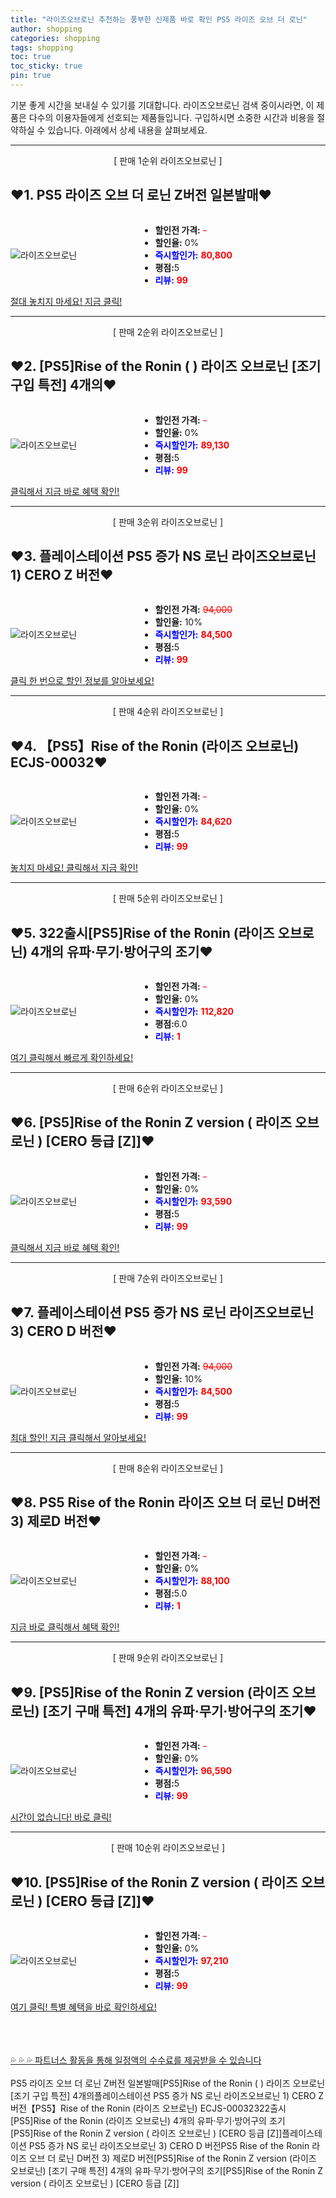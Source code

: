 ```yaml
---
title: "라이즈오브로닌 추천하는 풍부한 신제품 바로 확인 PS5 라이즈 오브 더 로닌"
author: shopping
categories: shopping
tags: shopping
toc: true
toc_sticky: true
pin: true
---
```

기분 좋게 시간을 보내실 수 있기를 기대합니다. 라이즈오브로닌 검색 중이시라면,  이 제품은 다수의 이용자들에게 선호되는 제품들입니다. 구입하시면 소중한 시간과 비용을 절약하실 수 있습니다. 아래에서 상세 내용을 살펴보세요.

---
<p class="toplist" style="margin: 0 auto; display: block; width: fit-content;">[ 판매 1순위 라이즈오브로닌 ]</p>

<h2><strong>❤️1. PS5 라이즈 오브 더 로닌 Z버전 일본발매❤️</strong></h2>

<div style="display: flex; align-items: center;">
    <div style="flex: 0.4;">
        <img src="https://thumbnail6.coupangcdn.com/thumbnails/remote/230x230ex/image/vendor_inventory/8b97/a7ea72a809761bec3b80e70fbc870f10778d4a47b4d6f921b005f33fc7e7.jpg" alt="라이즈오브로닌" style="max-width: 100%;">
    </div>
    <div style="flex: 0.6; margin-left: 10px;">
        <ul>
            <li><strong>할인전 가격:</strong> <del style="color: red;">-</del></li>
            <li><strong>할인율:</strong> 0%</li>
            <li><span style='color:blue'><strong>즉시할인가:</strong></span> <span style='color:red'><strong>80,800</strong></span></li>
            <li><strong>평점:</strong>5</li>
            <li><span style='color:blue'><strong>리뷰:</strong></span> <span style='color:red'><strong>99</strong></span></li>
        </ul>
    </div>
</div>
<div class="center">
    <a href="https://William4Davisa.github.io?lptag=AF9450613&subid=githubio&pageKey=8204315924&traceid=V0-153&itemId=23528313642&vendorItemId=90554633987" class="myButton">
        절대 놓치지 마세요! 지금 클릭!
    </a>
</div>


---
<p class="toplist" style="margin: 0 auto; display: block; width: fit-content;">[ 판매 2순위 라이즈오브로닌 ]</p>

<h2><strong>❤️2. [PS5]Rise of the Ronin ( ) 라이즈 오브로닌 [조기 구입 특전] 4개의❤️</strong></h2>

<div style="display: flex; align-items: center;">
    <div style="flex: 0.4;">
        <img src="https://thumbnail7.coupangcdn.com/thumbnails/remote/230x230ex/image/vendor_inventory/b391/973b49f14c6af092970d9f0f34f03bd18567cfafb919c84b9e93e67c4a3f.jpg" alt="라이즈오브로닌" style="max-width: 100%;">
    </div>
    <div style="flex: 0.6; margin-left: 10px;">
        <ul>
            <li><strong>할인전 가격:</strong> <del style="color: red;">-</del></li>
            <li><strong>할인율:</strong> 0%</li>
            <li><span style='color:blue'><strong>즉시할인가:</strong></span> <span style='color:red'><strong>89,130</strong></span></li>
            <li><strong>평점:</strong>5</li>
            <li><span style='color:blue'><strong>리뷰:</strong></span> <span style='color:red'><strong>99</strong></span></li>
        </ul>
    </div>
</div>
<div class="center">
    <a href="https://William4Davisa.github.io?lptag=AF9450613&subid=githubio&pageKey=8005324608&traceid=V0-153&itemId=22312780706&vendorItemId=90173458768" class="myButton">
        클릭해서 지금 바로 혜택 확인!
    </a>
</div>


---
<p class="toplist" style="margin: 0 auto; display: block; width: fit-content;">[ 판매 3순위 라이즈오브로닌 ]</p>

<h2><strong>❤️3. 플레이스테이션 PS5 증가 NS 로닌 라이즈오브로닌 1) CERO Z 버전❤️</strong></h2>

<div style="display: flex; align-items: center;">
    <div style="flex: 0.4;">
        <img src="https://thumbnail10.coupangcdn.com/thumbnails/remote/230x230ex/image/vendor_inventory/982a/9a5c650c22a587d211973df6a63ca174bd2a2bb8b5b1600bb64f9052f9c5.png" alt="라이즈오브로닌" style="max-width: 100%;">
    </div>
    <div style="flex: 0.6; margin-left: 10px;">
        <ul>
            <li><strong>할인전 가격:</strong> <del style="color: red;">94,000</del></li>
            <li><strong>할인율:</strong> 10%</li>
            <li><span style='color:blue'><strong>즉시할인가:</strong></span> <span style='color:red'><strong>84,500</strong></span></li>
            <li><strong>평점:</strong>5</li>
            <li><span style='color:blue'><strong>리뷰:</strong></span> <span style='color:red'><strong>99</strong></span></li>
        </ul>
    </div>
</div>
<div class="center">
    <a href="https://William4Davisa.github.io?lptag=AF9450613&subid=githubio&pageKey=8034842131&traceid=V0-153&itemId=22477256230&vendorItemId=89848136928" class="myButton">
        클릭 한 번으로 할인 정보를 알아보세요!
    </a>
</div>


---
<p class="toplist" style="margin: 0 auto; display: block; width: fit-content;">[ 판매 4순위 라이즈오브로닌 ]</p>

<h2><strong>❤️4. 【PS5】Rise of the Ronin (라이즈 오브로닌) ECJS-00032❤️</strong></h2>

<div style="display: flex; align-items: center;">
    <div style="flex: 0.4;">
        <img src="https://thumbnail8.coupangcdn.com/thumbnails/remote/230x230ex/image/vendor_inventory/c628/23761fb176ed96e5eb5d72fc3ddd94d2cd58171cc5c9729603432d793fde.jpg" alt="라이즈오브로닌" style="max-width: 100%;">
    </div>
    <div style="flex: 0.6; margin-left: 10px;">
        <ul>
            <li><strong>할인전 가격:</strong> <del style="color: red;">-</del></li>
            <li><strong>할인율:</strong> 0%</li>
            <li><span style='color:blue'><strong>즉시할인가:</strong></span> <span style='color:red'><strong>84,620</strong></span></li>
            <li><strong>평점:</strong>5</li>
            <li><span style='color:blue'><strong>리뷰:</strong></span> <span style='color:red'><strong>99</strong></span></li>
        </ul>
    </div>
</div>
<div class="center">
    <a href="https://William4Davisa.github.io?lptag=AF9450613&subid=githubio&pageKey=8126070465&traceid=V0-153&itemId=23066169321&vendorItemId=90598600104" class="myButton">
        놓치지 마세요! 클릭해서 지금 확인!
    </a>
</div>


---
<p class="toplist" style="margin: 0 auto; display: block; width: fit-content;">[ 판매 5순위 라이즈오브로닌 ]</p>

<h2><strong>❤️5. 322출시[PS5]Rise of the Ronin (라이즈 오브로닌) 4개의 유파·무기·방어구의 조기❤️</strong></h2>

<div style="display: flex; align-items: center;">
    <div style="flex: 0.4;">
        <img src="https://thumbnail6.coupangcdn.com/thumbnails/remote/230x230ex/image/vendor_inventory/e8ac/82e9771458ebe3afe98821c80b012b117a758dd597e1a283607c4f889c65.jpg" alt="라이즈오브로닌" style="max-width: 100%;">
    </div>
    <div style="flex: 0.6; margin-left: 10px;">
        <ul>
            <li><strong>할인전 가격:</strong> <del style="color: red;">-</del></li>
            <li><strong>할인율:</strong> 0%</li>
            <li><span style='color:blue'><strong>즉시할인가:</strong></span> <span style='color:red'><strong>112,820</strong></span></li>
            <li><strong>평점:</strong>6.0</li>
            <li><span style='color:blue'><strong>리뷰:</strong></span> <span style='color:red'><strong>1</strong></span></li>
        </ul>
    </div>
</div>
<div class="center">
    <a href="https://William4Davisa.github.io?lptag=AF9450613&subid=githubio&pageKey=7881982185&traceid=V0-153&itemId=21557874369&vendorItemId=88898024376" class="myButton">
        여기 클릭해서 빠르게 확인하세요!
    </a>
</div>


---
<p class="toplist" style="margin: 0 auto; display: block; width: fit-content;">[ 판매 6순위 라이즈오브로닌 ]</p>

<h2><strong>❤️6. [PS5]Rise of the Ronin Z version ( 라이즈 오브로닌 ) [CERO 등급 [Z]]❤️</strong></h2>

<div style="display: flex; align-items: center;">
    <div style="flex: 0.4;">
        <img src="https://thumbnail8.coupangcdn.com/thumbnails/remote/230x230ex/image/vendor_inventory/f892/97368981f04e857a887e8eaa6408d9b3a042891ed17a2b1f1cd6c176ea0c.jpg" alt="라이즈오브로닌" style="max-width: 100%;">
    </div>
    <div style="flex: 0.6; margin-left: 10px;">
        <ul>
            <li><strong>할인전 가격:</strong> <del style="color: red;">-</del></li>
            <li><strong>할인율:</strong> 0%</li>
            <li><span style='color:blue'><strong>즉시할인가:</strong></span> <span style='color:red'><strong>93,590</strong></span></li>
            <li><strong>평점:</strong>5</li>
            <li><span style='color:blue'><strong>리뷰:</strong></span> <span style='color:red'><strong>99</strong></span></li>
        </ul>
    </div>
</div>
<div class="center">
    <a href="https://William4Davisa.github.io?lptag=AF9450613&subid=githubio&pageKey=8237315555&traceid=V0-153&itemId=23709648822&vendorItemId=90734623459" class="myButton">
        클릭해서 지금 바로 혜택 확인!
    </a>
</div>


---
<p class="toplist" style="margin: 0 auto; display: block; width: fit-content;">[ 판매 7순위 라이즈오브로닌 ]</p>

<h2><strong>❤️7. 플레이스테이션 PS5 증가 NS 로닌 라이즈오브로닌 3) CERO D 버전❤️</strong></h2>

<div style="display: flex; align-items: center;">
    <div style="flex: 0.4;">
        <img src="https://thumbnail9.coupangcdn.com/thumbnails/remote/230x230ex/image/vendor_inventory/d24b/e78c5d9f7bf8781c895e37868623d2711af2e4fbb1ced58fc73c9d20fa7a.png" alt="라이즈오브로닌" style="max-width: 100%;">
    </div>
    <div style="flex: 0.6; margin-left: 10px;">
        <ul>
            <li><strong>할인전 가격:</strong> <del style="color: red;">94,000</del></li>
            <li><strong>할인율:</strong> 10%</li>
            <li><span style='color:blue'><strong>즉시할인가:</strong></span> <span style='color:red'><strong>84,500</strong></span></li>
            <li><strong>평점:</strong>5</li>
            <li><span style='color:blue'><strong>리뷰:</strong></span> <span style='color:red'><strong>99</strong></span></li>
        </ul>
    </div>
</div>
<div class="center">
    <a href="https://William4Davisa.github.io?lptag=AF9450613&subid=githubio&pageKey=8034842131&traceid=V0-153&itemId=22477256228&vendorItemId=89848136918" class="myButton">
        최대 할인! 지금 클릭해서 알아보세요!
    </a>
</div>


---
<p class="toplist" style="margin: 0 auto; display: block; width: fit-content;">[ 판매 8순위 라이즈오브로닌 ]</p>

<h2><strong>❤️8. PS5 Rise of the Ronin 라이즈 오브 더 로닌 D버전 3) 제로D 버전❤️</strong></h2>

<div style="display: flex; align-items: center;">
    <div style="flex: 0.4;">
        <img src="https://thumbnail9.coupangcdn.com/thumbnails/remote/230x230ex/image/vendor_inventory/8c61/fb89c890766efb9e19b2c0100979ce85ae8897c4b4249f54c41ba5dcaead.jpg" alt="라이즈오브로닌" style="max-width: 100%;">
    </div>
    <div style="flex: 0.6; margin-left: 10px;">
        <ul>
            <li><strong>할인전 가격:</strong> <del style="color: red;">-</del></li>
            <li><strong>할인율:</strong> 0%</li>
            <li><span style='color:blue'><strong>즉시할인가:</strong></span> <span style='color:red'><strong>88,100</strong></span></li>
            <li><strong>평점:</strong>5.0</li>
            <li><span style='color:blue'><strong>리뷰:</strong></span> <span style='color:red'><strong>1</strong></span></li>
        </ul>
    </div>
</div>
<div class="center">
    <a href="https://William4Davisa.github.io?lptag=AF9450613&subid=githubio&pageKey=7905165666&traceid=V0-153&itemId=21676254070&vendorItemId=88901901722" class="myButton">
        지금 바로 클릭해서 혜택 확인!
    </a>
</div>


---
<p class="toplist" style="margin: 0 auto; display: block; width: fit-content;">[ 판매 9순위 라이즈오브로닌 ]</p>

<h2><strong>❤️9. [PS5]Rise of the Ronin Z version (라이즈 오브로닌) [조기 구매 특전] 4개의 유파·무기·방어구의 조기❤️</strong></h2>

<div style="display: flex; align-items: center;">
    <div style="flex: 0.4;">
        <img src="https://thumbnail8.coupangcdn.com/thumbnails/remote/230x230ex/image/vendor_inventory/f892/97368981f04e857a887e8eaa6408d9b3a042891ed17a2b1f1cd6c176ea0c.jpg" alt="라이즈오브로닌" style="max-width: 100%;">
    </div>
    <div style="flex: 0.6; margin-left: 10px;">
        <ul>
            <li><strong>할인전 가격:</strong> <del style="color: red;">-</del></li>
            <li><strong>할인율:</strong> 0%</li>
            <li><span style='color:blue'><strong>즉시할인가:</strong></span> <span style='color:red'><strong>96,590</strong></span></li>
            <li><strong>평점:</strong>5</li>
            <li><span style='color:blue'><strong>리뷰:</strong></span> <span style='color:red'><strong>99</strong></span></li>
        </ul>
    </div>
</div>
<div class="center">
    <a href="https://William4Davisa.github.io?lptag=AF9450613&subid=githubio&pageKey=7912296535&traceid=V0-153&itemId=21714753654&vendorItemId=89775783959" class="myButton">
        시간이 없습니다! 바로 클릭!
    </a>
</div>


---
<p class="toplist" style="margin: 0 auto; display: block; width: fit-content;">[ 판매 10순위 라이즈오브로닌 ]</p>

<h2><strong>❤️10. [PS5]Rise of the Ronin Z version ( 라이즈 오브로닌 ) [CERO 등급 [Z]]❤️</strong></h2>

<div style="display: flex; align-items: center;">
    <div style="flex: 0.4;">
        <img src="https://thumbnail8.coupangcdn.com/thumbnails/remote/230x230ex/image/vendor_inventory/f892/97368981f04e857a887e8eaa6408d9b3a042891ed17a2b1f1cd6c176ea0c.jpg" alt="라이즈오브로닌" style="max-width: 100%;">
    </div>
    <div style="flex: 0.6; margin-left: 10px;">
        <ul>
            <li><strong>할인전 가격:</strong> <del style="color: red;">-</del></li>
            <li><strong>할인율:</strong> 0%</li>
            <li><span style='color:blue'><strong>즉시할인가:</strong></span> <span style='color:red'><strong>97,210</strong></span></li>
            <li><strong>평점:</strong>5</li>
            <li><span style='color:blue'><strong>리뷰:</strong></span> <span style='color:red'><strong>99</strong></span></li>
        </ul>
    </div>
</div>
<div class="center">
    <a href="https://William4Davisa.github.io?lptag=AF9450613&subid=githubio&pageKey=8196575082&traceid=V0-153&itemId=23474886480&vendorItemId=90736568888" class="myButton">
        여기 클릭! 특별 혜택을 바로 확인하세요!
    </a>
</div>

<br><br><br>[💦 💦 💦 파트너스 활동을 통해 일정액의 수수료를 제공받을 수 있습니다](https://link.coupang.com/a/bcpT2c)<br><br>PS5 라이즈 오브 더 로닌 Z버전 일본발매[PS5]Rise of the Ronin ( ) 라이즈 오브로닌 [조기 구입 특전] 4개의플레이스테이션 PS5 증가 NS 로닌 라이즈오브로닌 1) CERO Z 버전【PS5】Rise of the Ronin (라이즈 오브로닌) ECJS-00032322출시[PS5]Rise of the Ronin (라이즈 오브로닌) 4개의 유파·무기·방어구의 조기[PS5]Rise of the Ronin Z version ( 라이즈 오브로닌 ) [CERO 등급 [Z]]플레이스테이션 PS5 증가 NS 로닌 라이즈오브로닌 3) CERO D 버전PS5 Rise of the Ronin 라이즈 오브 더 로닌 D버전 3) 제로D 버전[PS5]Rise of the Ronin Z version (라이즈 오브로닌) [조기 구매 특전] 4개의 유파·무기·방어구의 조기[PS5]Rise of the Ronin Z version ( 라이즈 오브로닌 ) [CERO 등급 [Z]]